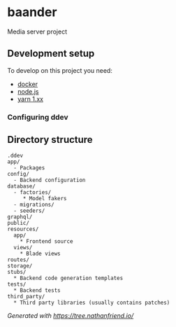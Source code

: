 # baander

Media server project

## Development setup

To develop on this project you need:

- [docker](https://www.docker.com/)
- [node.js](https://nodejs.org/en)
- [yarn 1.xx](https://yarnpkg.com/)

### Configuring ddev


## Directory structure

```
.ddev
app/ 
  - Packages
config/
  - Backend configuration
database/
  - factories/
     * Model fakers
  - migrations/
  - seeders/
graphql/
public/
resources/
  app/
    * Frontend source
  views/
    * Blade views
routes/
storage/
stubs/
  * Backend code generation templates
tests/
  * Backend tests
third_party/
  * Third party libraries (usually contains patches)
```
_Generated with https://tree.nathanfriend.io/_
